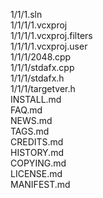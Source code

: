 1/1/1.sln  
1/1/1/1.vcxproj  
1/1/1/1.vcxproj.filters  
1/1/1/1.vcxproj.user  
1/1/1/2048.cpp  
1/1/1/stdafx.cpp  
1/1/1/stdafx.h  
1/1/1/targetver.h  
INSTALL.md  
FAQ.md  
NEWS.md  
TAGS.md  
CREDITS.md  
HISTORY.md  
COPYING.md  
LICENSE.md  
MANIFEST.md  
